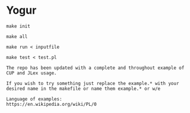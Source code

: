 # Yogur

    make init
    
    make all

    make run < inputfile

    make test < test.pl

    The repo has been updated with a complete and throughout example of CUP and JLex usage.

    If you wish to try something just replace the example.* with your desired name in the makefile or name them example.* or w/e
    
    Language of examples:
    https://en.wikipedia.org/wiki/PL/0
    
